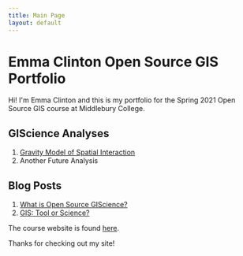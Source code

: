 ```yaml
---
title: Main Page
layout: default
---
```

# Emma Clinton Open Source GIS Portfolio
Hi! I'm Emma Clinton and this is my portfolio for the Spring 2021 Open Source GIS course at Middlebury College.

## GIScience Analyses

1. [Gravity Model of Spatial Interaction](gravity/gravity.md)
2.  Another Future Analysis


## Blog Posts

1.  [What is Open Source GIScience?](blogs/open-source.md)
2.  [GIS: Tool or Science?](blogs/gis_as_science.md)

The course website is found [here](https://gis4dev.github.io).

Thanks for checking out my site!
